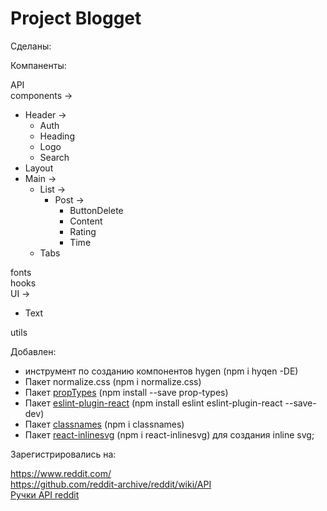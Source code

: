 # Project **Blogget**

Сделаны: <br/>

Компаненты:

API<br/>
components -> 
  * Header ->
    * Auth
    * Heading 
    * Logo
    * Search
  * Layout
  * Main ->  
    * List -> 
      * Post ->  
        * ButtonDelete 
        * Content 
        * Rating 
        * Time
    * Tabs

fonts<br/>
hooks<br/>
UI ->
  * Text
  
utils<br/>

Добавлен:

* инструмент по созданию компонентов hygen (npm i hyqen -DE)
* Пакет normalize.css (npm i normalize.css)
* Пакет [propTypes](https://www.npmjs.com/package/prop-types) (npm install --save prop-types)
* Пакет [eslint-plugin-react](https://www.npmjs.com/package/eslint-plugin-react) (npm install eslint eslint-plugin-react --save-dev)
* Пакет [classnames](https://www.npmjs.com/package/classnames) (npm i classnames) 
* Пакет [react-inlinesvg](https://github.com/gilbarbara/react-inlinesvg) (npm i react-inlinesvg) для создания inline svg;


Зарегистрировались на:

https://www.reddit.com/ <br>
https://github.com/reddit-archive/reddit/wiki/API <br>
[Ручки API reddit](https://www.reddit.com/dev/api/)
